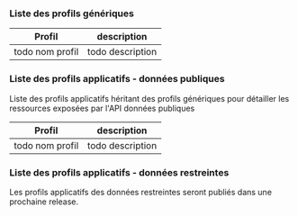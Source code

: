 ### Liste des profils génériques

| Profil  | description |
| --- | --- |
| todo nom profil | todo description |

### Liste des profils applicatifs - données publiques

Liste des profils applicatifs héritant des profils génériques pour détailler les ressources exposées par l'API données publiques

| Profil  | description |
| --- | --- |
| todo nom profil | todo description |

### Liste des profils applicatifs - données restreintes

Les profils applicatifs des données restreintes seront publiés dans une prochaine release.